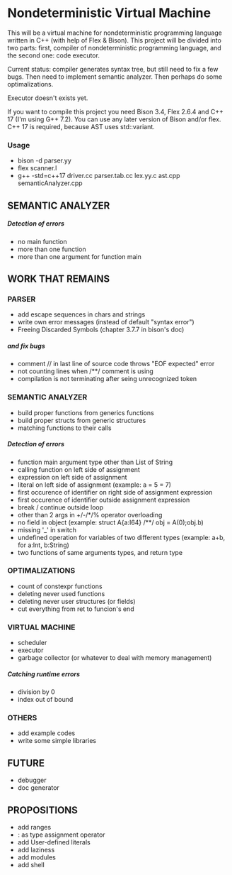 # Nondeterministic Virtual Machine

This will be a virtual machine for nondeterministic programming language written in C++ (with help of Flex & Bison). This project will be divided into two parts: first, compiler of nondeterministic programming language, and the second one: code executor.

Current status: compiler generates syntax tree, but still need to fix a few bugs. Then need to implement semantic analyzer. Then perhaps do some optimalizations.

Executor doesn't exists yet.

If you want to compile this project you need Bison 3.4, Flex 2.6.4 and C++ 17 (I'm using G++ 7.2). You can use any later version of Bison and/or flex. C++ 17 is required, because AST uses std::variant.

### Usage

- bison -d parser.yy
- flex scanner.l
- g++ -std=c++17 driver.cc parser.tab.cc lex.yy.c ast.cpp semanticAnalyzer.cpp

## SEMANTIC ANALYZER

##### Detection of errors

- no main function
- more than one function 
- more than one argument for function main

## WORK THAT REMAINS

### PARSER

- add escape sequences in chars and strings
- write own error messages (instead of default "syntax error")
- Freeing Discarded Symbols (chapter 3.7.7 in bison's doc)

##### and fix bugs

- comment // in last line of source code throws "EOF expected" error
- not counting lines when /**/ comment is using
- compilation is not terminating after seing unrecognized token

### SEMANTIC ANALYZER

- build proper functions from generics functions
- build proper structs from generic structures
- matching functions to their calls

##### Detection of errors

- function main argument type other than List of String
- calling function on left side of assignment
- expression on left side of assignment
- literal on left side of assignment (example: a = 5 = 7)
- first occurence of identifier on right side of assignment expression
- first occurence of identifier outside assignment expression
- break / continue outside loop
- other than 2 args in +/-/*/% operator overloading
- no field in object (example: struct A{a:I64} /**/ obj = A(0);obj.b)
- missing '_' in switch
- undefined operation for variables of two different types (example: a+b, for a:Int, b:String)
- two functions of same arguments types, and return type

### OPTIMALIZATIONS

- count of constexpr functions
- deleting never used functions
- deleting never user structures (or fields)
- cut everything from ret to funcion's end

### VIRTUAL MACHINE

- scheduler
- executor
- garbage collector (or whatever to deal with memory management)

##### Catching runtime errors

- division by 0
- index out of bound

### OTHERS

- add example codes
- write some simple libraries

## FUTURE

- debugger
- doc generator

## PROPOSITIONS

- add ranges
- : as type assignment operator
- add User-defined literals
- add laziness
- add modules
- add shell